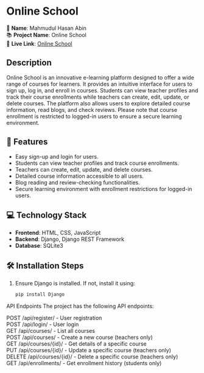 # Online School

👤 **Name**: Mahmudul Hasan Abin  
📚 **Project Name**: Online School  
🔗 **Live Link**: [Online School](https://lnkd.in/g9_WCKjw)

## Description
Online School is an innovative e-learning platform designed to offer a wide range of courses for learners. It provides an intuitive interface for users to sign up, log in, and enroll in courses. Students can view teacher profiles and track their course enrollments while teachers can create, edit, update, or delete courses. The platform also allows users to explore detailed course information, read blogs, and check reviews. Please note that course enrollment is restricted to logged-in users to ensure a secure learning environment.

## 🚀 Features
- Easy sign-up and login for users.
- Students can view teacher profiles and track course enrollments.
- Teachers can create, edit, update, and delete courses.
- Detailed course information accessible to all users.
- Blog reading and review-checking functionalities.
- Secure learning environment with enrollment restrictions for logged-in users.

## 💻 Technology Stack
- **Frontend**: HTML, CSS, JavaScript
- **Backend**: Django, Django REST Framework
- **Database**: SQLite3

## 🛠️ Installation Steps
1. Ensure Django is installed. If not, install it using:
   ```bash
   pip install Django


API Endpoints
The project has the following API endpoints:

POST /api/register/ - User registration <br>
POST /api/login/ - User login<br>
GET /api/courses/ - List all courses<br>
POST /api/courses/ - Create a new course (teachers only)<br>
GET /api/courses/{id}/ - Get details of a specific course<br>
PUT /api/courses/{id}/ - Update a specific course (teachers only)<br>
DELETE /api/courses/{id}/ - Delete a specific course (teachers only)<br>
GET /api/enrollments/ - Get enrollment history (students only)<br>
